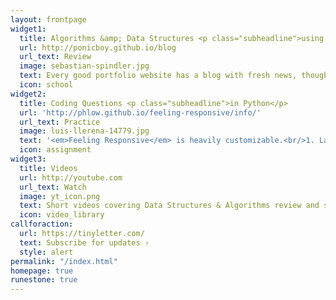 ```yaml
---
layout: frontpage
widget1:
  title: Algorithms &amp; Data Structures <p class="subheadline">using Python</p>
  url: http://ponicboy.github.io/blog
  url_text: Review
  image: sebastian-spindler.jpg
  text: Every good portfolio website has a blog with fresh news, thoughts and develop­ments of your activities. Feeling Responsive offers you a fully functional blog with an archive page to give readers a quick overview of all your posts.
  icon: school
widget2:
  title: Coding Questions <p class="subheadline">in Python</p>
  url: 'http://phlow.github.io/feeling-responsive/info/'
  url_text: Practice
  image: luis-llerena-14779.jpg
  text: '<em>Feeling Responsive</em> is heavily customizable.<br/>1. Language-Support :)<br/>2. Optimized for speed and it&#39;s responsive.<br/>3. Built on <a href="http://foundation.zurb.com/">Foundation Framework</a>.<br/>4. Seven different Headers.<br/>5. Customizable navigation, footer,...'
  icon: assignment
widget3:
  title: Videos
  url: http://youtube.com
  url_text: Watch
  image: yt_icon.png
  text: Short videos covering Data Structures & Algorithms review and solutions to the interview questions. See youtube channel for more.
  icon: video_library
callforaction:
  url: https://tinyletter.com/
  text: Subscribe for updates ›
  style: alert
permalink: "/index.html"
homepage: true
runestone: true
---
```

